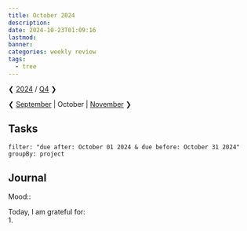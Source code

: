```yaml
---
title: October 2024
description: 
date: 2024-10-23T01:09:16
lastmod: 
banner: 
categories: weekly review
tags:
  - tree
---
```

❮ [2024](../../_index.md) / [Q4](Q4-2024.md) ❯  
  
❮ [September](September-2024.md) | October | [November](November-2024.md) ❯  
  
## Tasks  
  
```todoist    
filter: "due after: October 01 2024 & due before: October 31 2024"  
groupBy: project  
```  
  
## Journal  
  
Mood::  
  
Today, I am grateful for:  
1. 